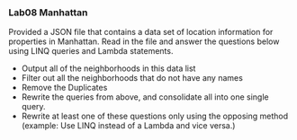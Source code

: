 ### Lab08 Manhattan

Provided a JSON file that contains a data set of location information for properties in Manhattan. Read in the file and answer the questions below using LINQ queries and Lambda statements.

- Output all of the neighborhoods in this data list
- Filter out all the neighborhoods that do not have any names
- Remove the Duplicates
- Rewrite the queries from above, and consolidate all into one single query.
- Rewrite at least one of these questions only using the opposing method (example: Use LINQ instead of a Lambda and vice versa.)